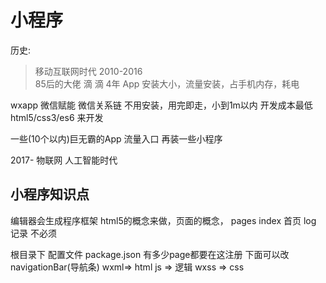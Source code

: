 # 小程序

历史:
 > 移动互联网时代 2010-2016  
 85后的大佬      滴 滴 4年
 App 安装大小，流量安装，占手机内存，耗电

 wxapp 微信赋能 微信关系链
 不用安装，用完即走，小到1m以内
 开发成本最低 html5/css3/es6 来开发

 一些(10个以内)巨无霸的App 流量入口
 再装一些小程序


 2017- 物联网 人工智能时代


## 小程序知识点
编辑器会生成程序框架
html5的概念来做，页面的概念，
pages
    index  首页
    log    记录  不必须

根目录下
配置文件 package.json  有多少page都要在这注册
下面可以改navigationBar(导航条)
wxml=> html
js => 逻辑
wxss => css